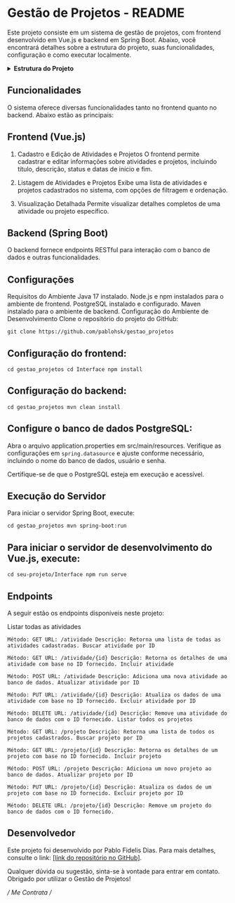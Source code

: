 # Gestão de Projetos - README
Este projeto consiste em um sistema de gestão de projetos, com frontend desenvolvido em Vue.js e backend em Spring Boot. Abaixo, você encontrará detalhes sobre a estrutura do projeto, suas funcionalidades, configuração e como executar localmente.

<details>
  <summary><b>Estrutura do Projeto</b></summary>
  <ul>
    <li>
      <details>
        <summary><b>Frontend</b></summary>
        <ul>
          <li><code>public</code></li>
          <li><code>src</code></li>
          <li>
            <details>
              <summary><b>components</b></summary>
              <ul>
                <li><code>AlterarDados.vue</code></li>
                <li><code>AtividadeForm.vue</code></li>
                <li><code>AtividadeList.vue</code></li>
                <li><code>AtualizacaoModal.vue</code></li>
                <li><code>ClienteForm.vue</code></li>
                <li><code>ClienteList.vue</code></li>
                <li><code>ProjetoForm.vue</code></li>
                <li><code>ProjetoList.vue</code></li>
              </ul>
            </details>
          </li>
          <li><code>router</code></li>
          <li><code>services</code></li>
          <li><code>views</code></li>
          <li><code>App.vue</code></li>
          <li><code>main.js</code></li>
          <!-- ... -->
        </ul>
      </details>
    </li>
    <li>
      <details>
        <summary><b>Backend</b></summary>
        <ul>
          <li>
            <details>
              <summary><b>controllers</b></summary>
              <ul>
                <li><code>AtividadeController.java</code></li>
                <li><code>ClienteController.java</code></li>
                <li><code>ProjetoController.java</code></li>
              </ul>
            </details>
          </li>
          <li>
            <details>
              <summary><b>DTO</b></summary>
              <ul>
                <li><code>AtividadeDTO.java</code></li>
                <li><code>ClienteDTO.java</code></li>
                <li><code>ProjetoDTO.java</code></li>
              </ul>
            </details>
          </li>
          <li>
            <details>
              <summary><b>enumeration</b></summary>
              <ul>
                <li><code>StatusAtividade.java</code></li>
                <li><code>StatusProjeto.java</code></li>
              </ul>
            </details>
          </li>
          <li>
            <details>
              <summary><b>exceptions</b></summary>
              <ul>
                <li><code>GlobalExceptionHandler.java</code></li>
                <li><code>ResourceNotFoundException.java</code></li>
              </ul>
            </details>
          </li>
          <li>
            <details>
              <summary><b>models</b></summary>
              <ul>
                <li><code>Atividade.java</code></li>
                <li><code>Cliente.java</code></li>
                <li><code>Projeto.java</code></li>
              </ul>
            </details>
          </li>
          <li>
            <details>
              <summary><b>repositories</b></summary>
              <ul>
                <li><code>AtividadeRepository.java</code></li>
                <li><code>ClienteRepository.java</code></li>
                <li><code>ProjetoRepository.java</code></li>
              </ul>
            </details>
          </li>
          <li>
            <details>
              <summary><b>service</b></summary>
              <ul>
                <li><code>AtividadeService.java</code></li>
                <li><code>ClienteService.java</code></li>
                <li><code>ProjetoService.java</code></li>
              </ul>
            </details>
          </li>
          <li><code>GestaoProjetosApplication.java</code></li>
        </ul>
      </details>
    </li>
    <li><code>.idea</code></li>
    <li><code>.mvn</code></li>
    <li><code>Interface</code></li>
    <li><code>node_modules</code></li>
    <li><code>test</code></li>
    <li><code>target</code></li>
    <li><code>.gitignore</code></li>
    <li><code>HELP.md</code></li>
    <li><code>mvnw</code></li>
    <li><code>mvnw.cmd</code></li>
    <li><code>package.json</code></li>
    <li><code>package-lock.json</code></li>
    <li><code>pom.xml</code></li>
    <li><code>vue.config.js</code></li>
  </ul>
</details>

## Funcionalidades

O sistema oferece diversas funcionalidades tanto no frontend quanto no backend. Abaixo estão as principais:

## Frontend (Vue.js)

1. Cadastro e Edição de Atividades e Projetos
O frontend permite cadastrar e editar informações sobre atividades e projetos, incluindo título, descrição, status e datas de início e fim.

2. Listagem de Atividades e Projetos
Exibe uma lista de atividades e projetos cadastrados no sistema, com opções de filtragem e ordenação.

3. Visualização Detalhada
Permite visualizar detalhes completos de uma atividade ou projeto específico.

## Backend (Spring Boot)
O backend fornece endpoints RESTful para interação com o banco de dados e outras funcionalidades.

## Configurações
Requisitos do Ambiente
Java 17 instalado.
Node.js e npm instalados para o ambiente de frontend.
PostgreSQL instalado e configurado.
Maven instalado para o ambiente de backend.
Configuração do Ambiente de Desenvolvimento
Clone o repositório do projeto do GitHub:

`git clone https://github.com/pablohsk/gestao_projetos`

## Configuração do frontend:

`cd gestao_projetos
cd Interface
npm install`

## Configuração do backend:

`cd gestao_projetos
mvn clean install`

## Configure o banco de dados PostgreSQL:

Abra o arquivo application.properties em src/main/resources.
Verifique as configurações em `spring.datasource` e ajuste conforme necessário, incluindo o nome do banco de dados, usuário e senha.

Certifique-se de que o PostgreSQL esteja em execução e acessível.

## Execução do Servidor

Para iniciar o servidor Spring Boot, execute:

`cd gestao_projetos
mvn spring-boot:run`

## Para iniciar o servidor de desenvolvimento do Vue.js, execute:

`cd seu-projeto/Interface
npm run serve`

## Endpoints

A seguir estão os endpoints disponíveis neste projeto:

Listar todas as atividades

`Método: GET
URL: /atividade
Descrição: Retorna uma lista de todas as atividades cadastradas.
Buscar atividade por ID`

`Método: GET
URL: /atividade/{id}
Descrição: Retorna os detalhes de uma atividade com base no ID fornecido.
Incluir atividade`

`Método: POST
URL: /atividade
Descrição: Adiciona uma nova atividade ao banco de dados.
Atualizar atividade por ID`

`Método: PUT
URL: /atividade/{id}
Descrição: Atualiza os dados de uma atividade com base no ID fornecido.
Excluir atividade por ID`

`Método: DELETE
URL: /atividade/{id}
Descrição: Remove uma atividade do banco de dados com o ID fornecido.
Listar todos os projetos`

`Método: GET
URL: /projeto
Descrição: Retorna uma lista de todos os projetos cadastrados.
Buscar projeto por ID`

`Método: GET
URL: /projeto/{id}
Descrição: Retorna os detalhes de um projeto com base no ID fornecido.
Incluir projeto`

`Método: POST
URL: /projeto
Descrição: Adiciona um novo projeto ao banco de dados.
Atualizar projeto por ID`

`Método: PUT
URL: /projeto/{id}
Descrição: Atualiza os dados de um projeto com base no ID fornecido.
Excluir projeto por ID`

`Método: DELETE
URL: /projeto/{id}
Descrição: Remove um projeto do banco de dados com o ID fornecido.`

## Desenvolvedor

Este projeto foi desenvolvido por Pablo Fidelis Dias. Para mais detalhes, consulte o link: [[link do repositório no GitHub]](https://github.com/pablohsk/gestao_projetos).

Qualquer dúvida ou sugestão, sinta-se à vontade para entrar em contato. Obrigado por utilizar o Gestão de Projetos!

*/ Me Contrata /*
